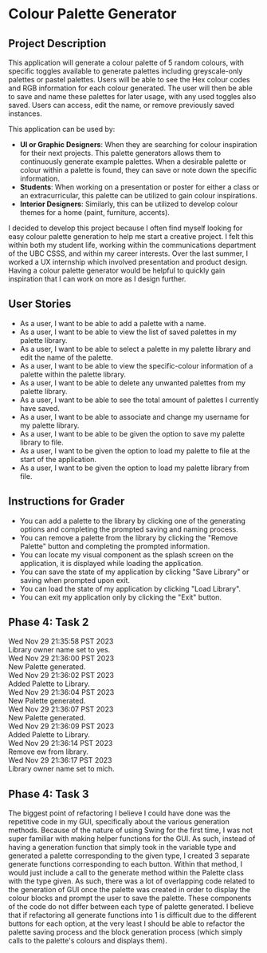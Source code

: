 # Colour Palette Generator

## Project Description

This application will generate a colour palette of 5 random colours, with specific 
toggles available to 
generate palettes including greyscale-only palettes or pastel palettes. 
Users will be able to see the Hex colour codes and RGB information for each colour generated.
The user will then be able to save and name these palettes for later usage, with any
used toggles also saved. Users can access, edit the name, or remove previously 
saved instances.

This application can be used by:
- **UI or Graphic Designers**: When they are searching for colour inspiration
for their next projects. This palette generators allows them to continuously generate
example palettes. When a desirable palette or colour within a palette is found,
they can save or note down the specific information.
- **Students**: When working on a presentation or poster for either a class
or an extracurricular, this palette can be utilized to gain colour inspirations.
- **Interior Designers**: Similarly, this can be utilized to develop colour themes
for a home (paint, furniture, accents).

I decided to develop this project because I often find myself
looking for easy colour palette generation to help me start a creative project.
I felt this within both my student life, working within the communications
department of the UBC CSSS, and within my career interests. Over
the last summer, I worked a UX internship which involved presentation
and product design. Having a colour palette generator would be helpful
to quickly gain inspiration that I can work on more as I design further. 

## User Stories
- As a user, I want to be able to add a palette with a name.
- As a user, I want to be able to view the list of saved palettes in my palette library.
- As a user, I want to be able to select a palette in my palette library and edit the name of the palette.
- As a user, I want to be able to view the specific-colour information of a palette within the palette library.
- As a user, I want to be able to delete any unwanted palettes from my palette library.
- As a user, I want to be able to see the total amount of palettes I currently have saved.
- As a user, I want to be able to associate and change my username for my palette library.
- As a user, I want to be able to be given the option to save my palette library to file.
- As a user, I want to be given the option to load my palette to file at the start of the application.
- As a user, I want to be given the option to load my palette library from file.

## Instructions for Grader
- You can add a palette to the library by clicking one of the generating options and completing the prompted saving and naming process.
- You can remove a palette from the library by clicking the "Remove Palette" button and completing the prompted information.
- You can locate my visual component as the splash screen on the application, it is displayed while loading the application.
- You can save the state of my application by clicking "Save Library" or saving when prompted upon exit.
- You can load the state of my application by clicking "Load Library".
- You can exit my application only by clicking the "Exit" button.

## Phase 4: Task 2
Wed Nov 29 21:35:58 PST 2023 \
Library owner name set to yes. \
Wed Nov 29 21:36:00 PST 2023 \
New Palette generated. \
Wed Nov 29 21:36:02 PST 2023 \
Added Palette to Library. \
Wed Nov 29 21:36:04 PST 2023 \
New Palette generated. \
Wed Nov 29 21:36:07 PST 2023 \
New Palette generated. \
Wed Nov 29 21:36:09 PST 2023 \
Added Palette to Library. \
Wed Nov 29 21:36:14 PST 2023 \
Remove ew from library. \
Wed Nov 29 21:36:17 PST 2023 \
Library owner name set to mich. 

## Phase 4: Task 3
The biggest point of refactoring I believe I could have done was the repetitive code in
my GUI, specifically about the various generation methods. Because of the nature of using Swing for the first
time, I was not super familiar with making helper functions for the GUI. As such, instead of having a generation
function that simply took in the variable type and generated a palette corresponding to the given type,
I created 3 separate generate functions corresponding to each button. Within that method, I would just include a call
to the generate method within the Palette class with the type given. As such, there was a lot of overlapping code
related to the generation of GUI once the palette was created in order to display the colour blocks
and prompt the user to save the palette. These components of the code do not differ between each type of palette
generated. I believe that if refactoring all generate functions into 1 is difficult due to the different buttons for each
option, at the very least I should be able to refactor the palette saving process and the block generation process (which simply
calls to the palette's colours and displays them).
